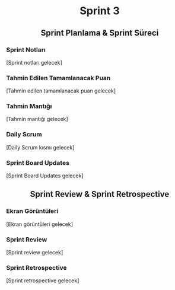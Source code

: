 <div align="center">

# Sprint 3

## Sprint Planlama & Sprint Süreci

</div>

### Sprint Notları

[Sprint notları gelecek]

### Tahmin Edilen Tamamlanacak Puan

[Tahmin edilen tamamlanacak puan gelecek]

### Tahmin Mantığı

[Tahmin mantığı gelecek]

### Daily Scrum

[Daily Scrum kısmı gelecek]

### Sprint Board Updates

[Sprint Board Updates gelecek]

<div align="center">

## Sprint Review & Sprint Retrospective

</div>

### Ekran Görüntüleri

[Ekran görüntüleri gelecek]

### Sprint Review

[Sprint review gelecek]

### Sprint Retrospective

[Sprint retrospective gelecek]
